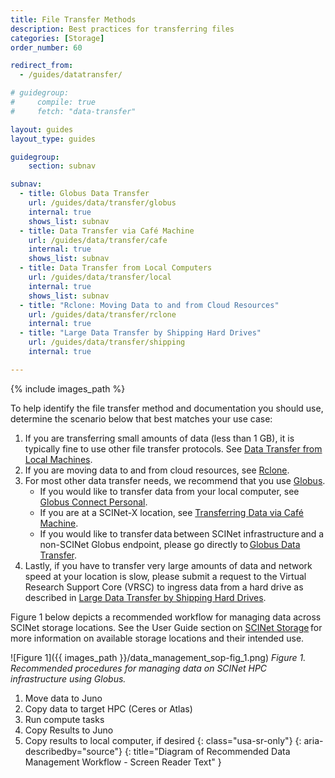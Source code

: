 ```yaml
---
title: File Transfer Methods
description: Best practices for transferring files
categories: [Storage]
order_number: 60

redirect_from: 
  - /guides/datatransfer/

# guidegroup:
#     compile: true
#     fetch: "data-transfer"

layout: guides
layout_type: guides

guidegroup:
    section: subnav

subnav:
  - title: Globus Data Transfer
    url: /guides/data/transfer/globus
    internal: true
    shows_list: subnav
  - title: Data Transfer via Café Machine
    url: /guides/data/transfer/cafe
    internal: true
    shows_list: subnav
  - title: Data Transfer from Local Computers
    url: /guides/data/transfer/local
    internal: true
    shows_list: subnav
  - title: "Rclone: Moving Data to and from Cloud Resources"
    url: /guides/data/transfer/rclone
    internal: true
  - title: "Large Data Transfer by Shipping Hard Drives"
    url: /guides/data/transfer/shipping
    internal: true

---
```


{% include images_path %}


To help identify the file transfer method and documentation you should use, determine the scenario below that best matches your use case: 
1. If you are transferring small amounts of data (less than 1 GB), it is typically fine to use other file transfer protocols. See [Data Transfer from Local Machines](/guides/data/transfer/local).
1. If you are moving data to and from cloud resources, see [Rclone](/guides/data/transfer/rclone).
1. For most other data transfer needs, we recommend that you use [Globus](/guides/data/transfer/globus).  
    * If you would like to transfer data from your local computer, see [Globus Connect Personal](/guides/data/transfer/globus#globus-connect-personal).
    * If you are at a SCINet-X location, see [Transferring Data via Café Machine](/guides/data/transfer/cafe).
    * If you would like to transfer data between SCINet infrastructure and a non-SCINet Globus endpoint, please go directly to [Globus Data Transfer](/guides/data/transfer/globus).  
1. Lastly, if you have to transfer very large amounts of data and network speed at your location is slow, please submit a request to the Virtual Research Support Core (VRSC) to ingress data from a hard drive as described in [Large Data Transfer by Shipping Hard Drives](/guides/data/transfer/shipping).

<!--excerpt-->

Figure 1 below depicts a recommended workflow for managing data across SCINet storage locations. See the User Guide section on [SCINet Storage](/guides/data/storage) for more information on available storage locations and their intended use.

![Figure 1]({{ images_path }}/data_management_sop-fig_1.png)
*Figure 1. Recommended procedures for managing data on SCINet HPC infrastructure using Globus.*

1. Move data to Juno
1. Copy data to target HPC (Ceres or Atlas)
1. Run compute tasks
1. Copy Results to Juno
1. Copy results to local computer, if desired
{: class="usa-sr-only"}
{: aria-describedby="source"}
{: title="Diagram of Recommended Data Management Workflow - Screen Reader Text" } 